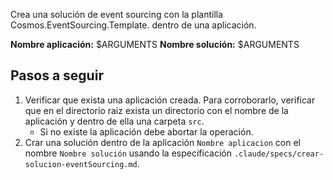 Crea una solución de event sourcing con la plantilla Cosmos.EventSourcing.Template. dentro de una aplicación.

**Nombre aplicación:** $ARGUMENTS
**Nombre solución:** $ARGUMENTS

## Pasos a seguir
1. Verificar que exista una aplicación creada. Para corroborarlo, verificar que en el directorio raiz exista un directorio con el nombre de la aplicación y dentro de ella una carpeta `src`.
   - Si no existe la aplicación debe abortar la operación.
2. Crar una solución dentro de la aplicación `Nombre aplicacion` con el nombre `Nombre solución` usando la  especificación `.claude/specs/crear-solucion-eventSourcing.md`.